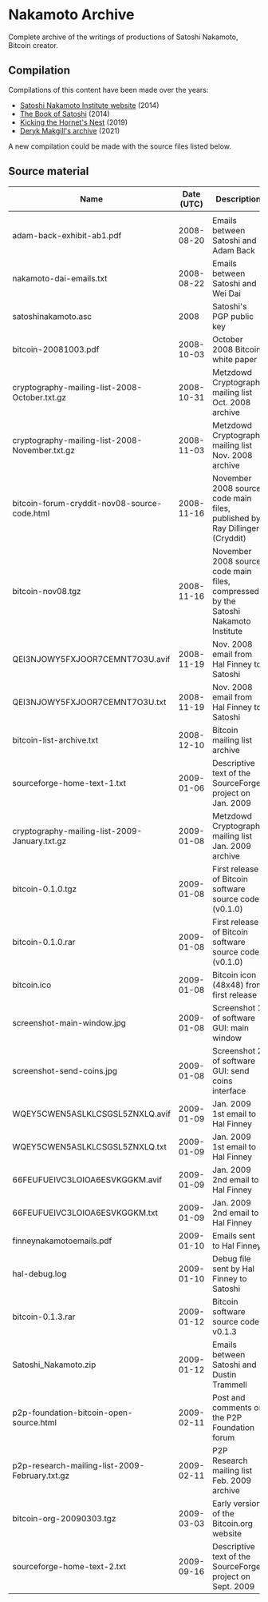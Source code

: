 # Nakamoto Archive

Complete archive of the writings of productions of Satoshi Nakamoto, Bitcoin creator.

## Compilation

Compilations of this content have been made over the years:

- [Satoshi Nakamoto Institute website](https://satoshi.nakamotoinstitute.org/) (2014)
- [The Book of Satoshi](https://www.bookofsatoshi.com/) (2014)
- [Kicking the Hornet's Nest](https://ipfs.io/ipfs/QmUhY2xKDLQSnxoePE1R94NdDTjuNuYgKv2cXUdW9gxGQL) (2019)
- [Deryk Makgill's archive](https://www.bitcoin.com/satoshi-archive/) (2021)

A new compilation could be made with the source files listed below.

## Source material

| Name                      | Date (UTC) | Description                 | Hash (SHA256)                                                    | Source(s)                             |
|---------------------------|------------|-----------------------------|------------------------------------------------------------------|---------------------------------------|
|                           |            |                             |                                                                  |                                       |
| adam-back-exhibit-ab1.pdf | 2008-08-20 | Emails between Satoshi and Adam Back | aa30732a9d26cb1b46aefcef5bb344ff3440bff800c4ee12fa0e292c668eee7a | https://s3.documentcloud.org/documents/24439625/adam-back-exhibit-ab1-1.pdf https://www.wired.com/story/craig-wright-trial-bitcoin-royalty-testimony/ |
| nakamoto-dai-emails.txt   | 2008-08-22 | Emails between Satoshi and Wei Dai | a0fe5a04e729a271266223c733bc9207d1a25c33d300bd7945c927928324204a | Retrieved from https://gwern.net/doc/bitcoin/2008-nakamoto https://nakamotostudies.org/emails/satoshi-and-wei-dai-correspondence/ |
| satoshinakamoto.asc | 2008 | Satoshi's PGP public key | f918c6368fe1ba8ceaa9d15c73fb601c68eb3fc542979d04eb34fd5f3b0502e3 | https://bitcointalk.org/Satoshi_Nakamoto.asc https://satoshi.nakamotoinstitute.org/satoshinakamoto.asc https://bitcointalk.org/index.php?topic=458.msg5772#msg5772 https://web.archive.org/web/20110228054007/www.bitcoin.org/Satoshi_Nakamoto.asc |
| bitcoin-20081003.pdf | 2008-10-03 | October 2008 Bitcoin white paper | 427c63b364c6db914cf23072a09ffd53ee078397b7c6ab2d604e12865a982faa | https://gwern.net/doc/bitcoin/20081003-nakamoto-bitcoindraft.pdf https://www.gwern.net/docs/bitcoin/2008-nakamoto https://www.metzdowd.com/pipermail/cryptography/2015-January/024453.html https://web.archive.org/web/20150214024140/https://www.blacksheepatorenco.com/bitcoin.html |
| cryptography-mailing-list-2008-October.txt.gz  | 2008-10-31 | Metzdowd Cryptography mailing list Oct. 2008 archive | ab267d8c443f322da659c3e7136c25132dd3b3cc67a2b04e80c1470a1217f80e | https://www.metzdowd.com/pipermail/cryptography/2008-October.txt.gz |
| cryptography-mailing-list-2008-November.txt.gz | 2008-11-03 | Metzdowd Cryptography mailing list Nov. 2008 archive | 58a34a35ff92193e52d742c16071af4f4e851220049253b7486730f32ffd6aa5 | https://www.metzdowd.com/pipermail/cryptography/2008-November.txt.gz |
|  bitcoin-forum-cryddit-nov08-source-code.html | 2008-11-16 | November 2008 source code main files, published by Ray Dillinger (Cryddit) | 4ed4a72e8377390496d3b6d3c9dc483af3f1cda8e1d024737aa86715f842861c | Saved from https://bitcointalk.org/index.php?action=printpage;topic=382374.0 |
| bitcoin-nov08.tgz | 2008-11-16 | November 2008 source code main files, compressed by the Satoshi Nakamoto Institute | 4920c1e66d617b7caa3c964d549c76c016cc0b3e6689b485ce130f07334cb8a9 | https://s3.amazonaws.com/nakamotoinstitute/code/bitcoin-nov08.tgz https://bitcointalk.org/index.php?topic=382374.0 |
| QEI3NJOWY5FXJOOR7CEMNT7O3U.avif | 2008-11-19 | Nov. 2008 email from Hal Finney to Satoshi | 3ae6e43e1213a64a28cf9196d8942d0572abfdabdbad6d21bd6c893c85c98dcd | https://www.coindesk.com/markets/2020/11/26/previously-unpublished-emails-of-satoshi-nakamoto-present-a-new-puzzle/ |
| QEI3NJOWY5FXJOOR7CEMNT7O3U.txt | 2008-11-19 | Nov. 2008 email from Hal Finney to Satoshi | 5e14287b6240f8b437957a2385931146016c2720ae2aba32fd97b0718add320b | Extracted from QEI3NJOWY5FXJOOR7CEMNT7O3U.avif |
| bitcoin-list-archive.txt  | 2008-12-10 | Bitcoin mailing list archive | 2009c0859d7588eda2316a0677b1607b4d61ce7c7ee917e42a71abdb478ca14c | https://viresinnumeris.fr/bitcoin-list-archive.txt https://web.archive.org/web/20131016002559/http://sourceforge.net/p/bitcoin/mailman/bitcoin-list/ |
| sourceforge-home-text-1.txt | 2009-01-06 | Descriptive text of the SourceForge project on Jan. 2009 | 861867f173a8fc73b21e07708704edaf5b9711074eff98e546e340c792cc3ff2 | Retrieved from https://web.archive.org/web/20090106201347/https://sourceforge.net/projects/bitcoin/ |
| cryptography-mailing-list-2009-January.txt.gz | 2009-01-08 | Metzdowd Cryptography mailing list Jan. 2009 archive | b3df12be0b0df86050a894ed08e40a20fd9be2f2a101334ce633dbefd98ca310 | https://www.metzdowd.com/pipermail/cryptography/2009-January.txt.gz |
| bitcoin-0.1.0.tgz | 2009-01-08 | First release of Bitcoin software source code (v0.1.0) | ce9da46516e3042741224a7f9061e3181a5a4d17abba72b6e82922af3753d756 | http://www.zorinaq.com/pub/bitcoin-0.1.0.tgz https://bitcointalk.org/index.php?topic=68121.msg793897#msg793897 |
| bitcoin-0.1.0.rar | 2009-01-08 | First release of Bitcoin software source code (v0.1.0) | 8b17eb9a5707f2519defda4cdf8d14fa1b8dee630e11e6ef85ff9f5547555b56 | http://www.zorinaq.com/pub/bitcoin-0.1.0.rar https://bitcointalk.org/index.php?topic=68121.msg793897#msg793897 |
| bitcoin.ico     | 2009-01-08 | Bitcoin icon (48x48) from first release | 8571889ac8a29b5c2e537f3fb11973295fcffc8f9b348623aa87b3598e869033 | Extracted from bitcoin-0.1.0.tgz |
| screenshot-main-window.jpg | 2009-01-08 | Screenshot 1 of software GUI: main window | c757a9e0baa6aa509cfee6638488eb14690a32c5e9037a0f8e8ff5a65eafdf6f | https://web.archive.org/web/20110722190112im_/http://sourceforge.net/dbimage.php?id=203604 https://web.archive.org/web/20090218171704/http://sourceforge.net/project/screenshots.php?group_id=244765 https://www.metzdowd.com/pipermail/cryptography/2009-January/014994.html |
| screenshot-send-coins.jpg | 2009-01-08 | Screenshot 2 of software GUI: send coins interface | 2e24f3164d3b38ae67f29f0fc586ed40ad1a3eaadef21ff8d39fcbf937a9ed57 | https://web.archive.org/web/20120319165716if_/http://sourceforge.net/dbimage.php?id=203602 https://web.archive.org/web/20090218171704/http://sourceforge.net/project/screenshots.php?group_id=244765 https://www.metzdowd.com/pipermail/cryptography/2009-January/014994.html |
| WQEY5CWEN5ASLKLCSGSL5ZNXLQ.avif | 2009-01-09 | Jan. 2009 1st email to Hal Finney | 9430bbb9e7cabddbd29b966534e2da514637651a9d8f65b64fb73bf335372006 | https://www.coindesk.com/markets/2020/11/26/previously-unpublished-emails-of-satoshi-nakamoto-present-a-new-puzzle/ |
| WQEY5CWEN5ASLKLCSGSL5ZNXLQ.txt | 2009-01-09 | Jan. 2009 1st email to Hal Finney | c710dfc351864a44b81edac4837af937e7857494b32ae362bd91cf7d43bc5286 | Extracted from WQEY5CWEN5ASLKLCSGSL5ZNXLQ.avif |
| 66FEUFUEIVC3LOIOA6ESVKGGKM.avif | 2009-01-09 | Jan. 2009 2nd email to Hal Finney | 0280c0a9e65f9ecedb03f7c94eb25caa2da29c1d83158087c5a7b7b68296b1d6 | https://www.coindesk.com/markets/2020/11/26/previously-unpublished-emails-of-satoshi-nakamoto-present-a-new-puzzle/ |
| 66FEUFUEIVC3LOIOA6ESVKGGKM.txt | 2009-01-09 | Jan. 2009 2nd email to Hal Finney | 84cd98c69990b9e69d5e87c362053666fc94e7950fd1dc0ea165433b95ad9a28 | Extracted from 66FEUFUEIVC3LOIOA6ESVKGGKM.avif |
| finneynakamotoemails.pdf  | 2009-01-10 | Emails sent to Hal Finney | 41b4fc834cb2ebf6eb87f6042f3d0d108c51f1801df8ad8d1abae660102655d2 | https://online.wsj.com/public/resources/documents/finneynakamotoemails.pdf https://www.wsj.com/articles/BL-MBB-26228 |
| hal-debug.log  | 2009-01-10 | Debug file sent by Hal Finney to Satoshi | ab02bbfe5bffdd0eab9c58fd21af246d56dee5e511ca876790c3132f9c19bb3a | https://web.archive.org/web/20131016004656/http://sourceforge.net/p/bitcoin/mailman/attachment/da7b3ce30901101113v2ec6bf61xf018265479eb7faf@mail.gmail.com/1/ |
| bitcoin-0.1.3.rar | 2009-01-12 | Bitcoin software source code v0.1.3 | 3d73b1a80ce775e0cec7f9476644a6bf9b361e99567fd143807ad1d1c81b1756 | https://web.archive.org/web/20150825061821/http://we.lovebitco.in/bitcoin-0.1.3.rar https://bitcointalk.org/index.php?topic=68121.msg814283#msg814283 |
| Satoshi_Nakamoto.zip  | 2009-01-12 | Emails between Satoshi and Dustin Trammell | 00d6d54372c34454c54c2d20aba498d82376b6b3750e7d17ca105487476aa2cc | https://www.dustintrammell.com/s/Satoshi_Nakamoto.zip https://web.archive.org/web/20131204164149/http://www.dustintrammell.com/files/Satoshi_Nakamoto.zip |
| p2p-foundation-bitcoin-open-source.html | 2009-02-11 | Post and comments on the P2P Foundation forum | 52d6be992ffc800b46ed036d84ed4ccf889619c7180a1504fabc706dda2588f5 | Saved from https://p2pfoundation.ning.com/forum/topics/bitcoin-open-source |
| p2p-research-mailing-list-2009-February.txt.gz | 2009-02-11 | P2P Research mailing list Feb. 2009 archive | 7cfa22b59765bdf3be9c4f52ead9ad5e5e759d5584dba5de8f58cfc07fc18b1f | https://diyhpl.us/~bryan/irc/bitcoin-satoshi/p2presearch-again/p2pfoundation.net/backups/p2p_research-archives/2009-February.txt.gz |
| bitcoin-org-20090303.tgz | 2009-03-03 | Early version of the Bitcoin.org website | 641bd1537151adb9fb7a74081f613fbcaa2d39be72ab8eb201eab696bd3b1306 | Saved from https://web.archive.org/web/20090303195936/http://bitcoin.org/ and https://web.archive.org/web/20090309175840/http://www.bitcoin.org/byzantine.html |
| sourceforge-home-text-2.txt | 2009-09-16 | Descriptive text of the SourceForge project on Sept. 2009 | 048573dc782fb3d93ab19af6e0b7247aa9a62af5a0c247480fe8a4cccf6382bb | Retrieved from https://web.archive.org/web/20090916201827/https://sourceforge.net/projects/bitcoin/ |

